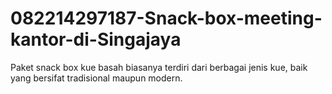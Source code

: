 # 082214297187-Snack-box-meeting-kantor-di-Singajaya
Paket snack box kue basah biasanya terdiri dari berbagai jenis kue, baik yang bersifat tradisional maupun modern.
